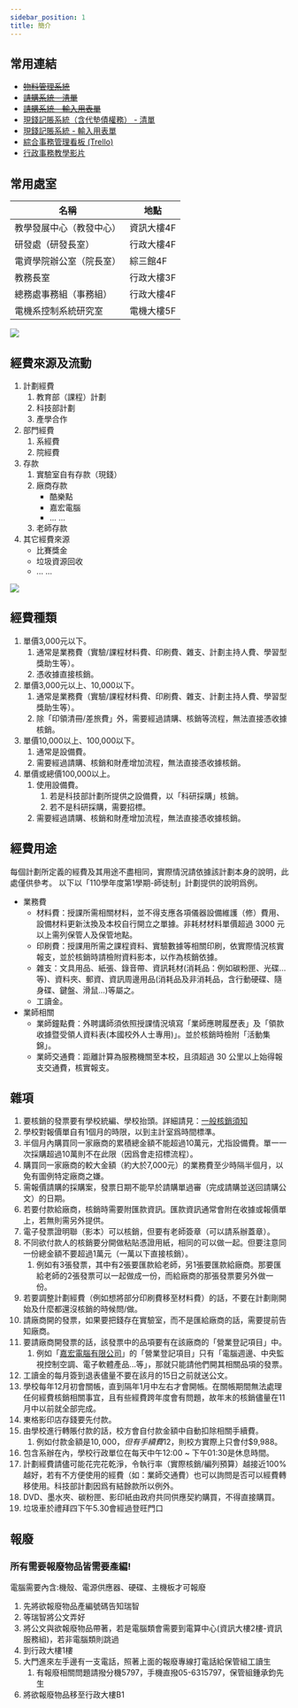 ```yaml
---
sidebar_position: 1
title: 簡介
---
```


## 常用連結

- [~~物料管理系統~~](https://docs.google.com/spreadsheets/d/1WNVTT-CX9DWHUYH5G5QZmbjoMmGQvuic16Wk4jPxaAc/edit?usp=sharing)
- [~~請購系統 - 清單~~](https://docs.google.com/spreadsheets/d/14JhNROg5rwCDg6KQ2dpf7H-2XoSOMZ63fTx29qjHHWo/edit?usp=sharing)
- [~~請購系統 - 輸入用表單~~](https://forms.gle/HmRGcRkas6abBc346)
- [現錢記賬系統（含代墊債權務） - 清單](https://docs.google.com/spreadsheets/d/1o5hqiPExFlgmGxnrmGm5zI92BtCTtsGJjrTjYoXYuTM/edit?usp=sharing)
- [現錢記賬系統 - 輸入用表單](https://docs.google.com/forms/d/e/1FAIpQLSecY9M-wIP0Ot-zD1DW77EQ26LUE4mF9ERlfBUiF5s0n9PS-g/viewform)
- [綜合事務管理看板 (Trello)](https://trello.com/b/P0X14upz)
- [行政事務教學影片](https://youtu.be/AUIbLJXiiDI)

## 常用處室

| 名稱                     | 地點       |
| ------------------------ | ---------- |
| 教學發展中心（教發中心） | 資訊大樓4F |
| 研發處（研發長室）       | 行政大樓4F |
| 電資學院辦公室（院長室） | 綜三館4F   |
| 教務長室                 | 行政大樓3F |
| 總務處事務組（事務組）   | 行政大樓4F |
| 電機系控制系統研究室     | 電機大樓5F |

![](https://i.imgur.com/pjUH0RS.jpg)

## 經費來源及流動
1. 計劃經費
    1. 教育部（課程）計劃
    2. 科技部計劃
    3. 產學合作
2. 部門經費
    1. 系經費
    2. 院經費 
3. 存款
    1. 實驗室自有存款（現錢）
    2. 廠商存款
        - 酷樂點
        - 嘉宏電腦
        - ... ... 
    4. 老師存款 
4. 其它經費來源
    - 比賽獎金
    - 垃圾資源回收
    - ... ...

![](https://i.imgur.com/SiZeEgY.jpg)

## 經費種類
1. 單價3,000元以下。
    1. 通常是業務費（實驗/課程材料費、印刷費、雜支、計劃主持人費、學習型獎助生等）。
    2. 憑收據直接核銷。
1. 單價3,000元以上、10,000以下。
    1. 通常是業務費（實驗/課程材料費、印刷費、雜支、計劃主持人費、學習型獎助生等）。
    2. 除「印領清冊/差旅費」外，需要經過請購、核銷等流程，無法直接憑收據核銷。
1. 單價10,000以上、100,000以下。
    1. 通常是設備費。
    2. 需要經過請購、核銷和財產增加流程，無法直接憑收據核銷。
1. 單價或總價100,000以上。
    1. 使用設備費。
        1. 若是科技部計劃所提供之設備費，以「科研採購」核銷。
        2. 若不是科研採購，需要招標。
    3. 需要經過請購、核銷和財產增加流程，無法直接憑收據核銷。

## 經費用途
每個計劃所定義的經費及其用途不盡相同，實際情況請依據該計劃本身的說明，此處僅供參考。
以下以「110學年度第1學期-師徒制」計劃提供的說明爲例。

- 業務費
    - 材料費：授課所需相關材料，並不得支應各項儀器設備維護（修）費用、設備材料更新汰換及本校自行開立之單據。非耗材材料單價超過 3000 元以上需列保管人及保管地點。
    - 印刷費：授課用所需之課程資料、實驗數據等相關印刷，依實際情況核實報支，並於核銷時請檢附資料影本，以作為核銷依據。
    - 雜支：文具用品、紙張、錄音帶、資訊耗材(消耗品：例如碳粉匣、光碟…等)、資料夾、郵資、資訊周邊用品(消耗品及非消耗品，含行動硬碟、隨身碟、鍵盤、滑鼠…)等屬之。
    - 工讀金。
- 業師相關
    - 業師鐘點費：外聘講師須依照授課情況填寫「業師應聘履歷表」及「領款收據暨受領人資料表(本國校外人士專用)」。並於核銷時檢附「活動集錦」。
    - 業師交通費：距離計算為服務機關至本校，且須超過 30 公里以上始得報支交通費，核實報支。

## 雜項
1. 要核銷的發票要有學校統編、學校抬頭。詳細請見：[一般核銷須知](../administrative-affairs/general-reimburse-instructions/)
1. 學校對報價單自有1個月的時限，以到主計室爲時間標準。
1. 半個月內購買同一家廠商的累積總金額不能超過10萬元，尤指設備費。單一一次採購超過10萬則不在此限（因爲會走招標流程）。
1. 購買同一家廠商的較大金額（約大於7,000元）的業務費至少時隔半個月，以免有圖例特定廠商之嫌。
1. 需報價請購的採購案，發票日期不能早於請購單過審（完成請購並送回請購公文）的日期。
1. 若要付款給廠商，核銷時需要附匯款資訊。匯款資訊通常會附在收據或報價單上，若無則需另外提供。
1. 電子發票證明聯（影本）可以核銷，但要有老師簽章（可以請系辦蓋章）。
1. 不同欲付款人的核銷要分開做粘貼憑證用紙，相同的可以做一起。但要注意同一份總金額不要超過1萬元（一萬以下直接核銷）。
    1. 例如有3張發票，其中有2張要匯款給老師，另1張要匯款給廠商。那要匯給老師的2張發票可以一起做成一份，而給廠商的那張發票要另外做一份。
1. 若要調整計劃經費（例如想將部分印刷費移至材料費）的話，不要在計劃剛開始及什麼都還沒核銷的時候問/做。
1. 請廠商開的發票，如果要把錢存在實驗室，而不是匯給廠商的話，需要提前告知廠商。
1. 要請廠商開發票的話，該發票中的品項要有在該廠商的「營業登記項目」中。
    1. 例如「[嘉宏電腦有限公司](https://www.findcompany.com.tw/%E5%98%89%E5%AE%8F%E9%9B%BB%E8%85%A6%E6%9C%89%E9%99%90%E5%85%AC%E5%8F%B8)」的「營業登記項目」只有「電腦週邊、中央監視控制空調、電子軟體產品...等」，那就只能請他們開其相關品項的發票。
1. 工讀金的每月簽到退表儘量不要在該月的15日之前就送公文。
1. 學校每年12月初會關帳，直到隔年1月中左右才會開帳。在關帳期間無法處理任何經費核銷相關事宜，且有些經費跨年度會有問題，故年末的核銷儘量在11月中以前就全部完成。
1. 東格影印店存錢要先付款。
1. 由學校進行轉賬付款的話，校方會自付款金額中自動扣除相關手續費。
    1. 例如付款金額是$10,000，但有手續費$12，則校方實際上只會付$9,988。
1. 包含系辦在內，學校行政單位在每天中午12:00 ~ 下午01:30是休息時間。
1. 計劃經費請儘可能花完花乾淨，令執行率（實際核銷/編列預算）越接近100%越好，若有不方便使用的經費（如：業師交通費）也可以詢問是否可以經費轉移使用。科技部計劃因爲有結餘款所以例外。
1. DVD、墨水夾、碳粉匣、影印紙由政府共同供應契約購買，不得直接購買。
1. 垃圾車於禮拜四下午5.30會經過登旺門口

## 報廢
### 所有需要報廢物品皆需要產編!
電腦需要內含:機殼、電源供應器、硬碟、主機板才可報廢
1. 先將欲報廢物品產編號碼告知瑞智
2. 等瑞智將公文弄好
3. 將公文與欲報廢物品帶著，若是電腦類會需要到電算中心(資訊大樓2樓-資訊服務組)，若非電腦類則跳過
4. 到行政大樓1樓
5. 大門進來左手邊有一支電話，照著上面的報廢專線打電話給保管組工讀生
    1. 有報廢相關問題請撥分機5797，手機直撥05-6315797，保管組鍾承鈞先生
8. 將欲報廢物品移至行政大樓B1
